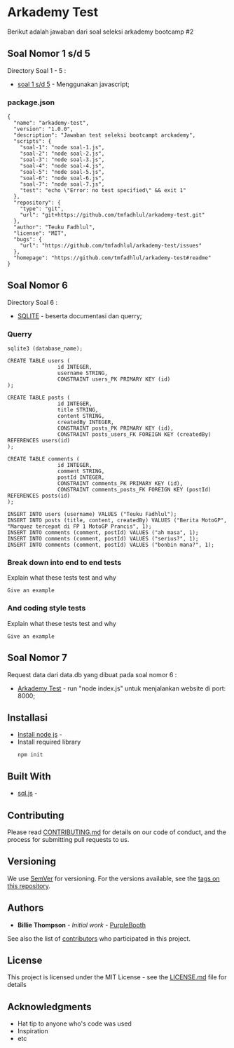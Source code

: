 # Arkademy Test

Berikut adalah jawaban dari soal seleksi arkademy bootcamp #2

## Soal Nomor 1 s/d 5

Directory Soal 1 - 5 :

* [soal 1 s/d 5](https://github.com/tmfadhlul/arkademy-test/tree/master/code/soal-1-5) - Menggunakan javascript;

### package.json

```
{
  "name": "arkademy-test",
  "version": "1.0.0",
  "description": "Jawaban test seleksi bootcampt arckademy",
  "scripts": {
    "soal-1": "node soal-1.js",
    "soal-2": "node soal-2.js",
    "soal-3": "node soal-3.js",
    "soal-4": "node soal-4.js",
    "soal-5": "node soal-5.js",
    "soal-6": "node soal-6.js",
    "soal-7": "node soal-7.js",
    "test": "echo \"Error: no test specified\" && exit 1"
  },
  "repository": {
    "type": "git",
    "url": "git+https://github.com/tmfadhlul/arkademy-test.git"
  },
  "author": "Teuku Fadhlul",
  "license": "MIT",
  "bugs": {
    "url": "https://github.com/tmfadhlul/arkademy-test/issues"
  },
  "homepage": "https://github.com/tmfadhlul/arkademy-test#readme"
}
```

## Soal Nomor 6
Directory Soal 6 :
* [SQLITE](https://github.com/tmfadhlul/arkademy-test/tree/master/code/soal-6) - beserta documentasi dan querry;

### Querry
```
sqlite3 (database_name);

CREATE TABLE users (
                id INTEGER,
                username STRING,
                CONSTRAINT users_PK PRIMARY KEY (id)
);

CREATE TABLE posts (
                id INTEGER,
                title STRING,
                content STRING,
                createdBy INTEGER,
                CONSTRAINT posts_PK PRIMARY KEY (id),
                CONSTRAINT posts_users_FK FOREIGN KEY (createdBy) REFERENCES users(id)
);

CREATE TABLE comments (
                id INTEGER,
                comment STRING,
                postId INTEGER,
                CONSTRAINT comments_PK PRIMARY KEY (id),
                CONSTRAINT comments_posts_FK FOREIGN KEY (postId) REFERENCES posts(id)
);

INSERT INTO users (username) VALUES ("Teuku Fadhlul");
INSERT INTO posts (title, content, createdBy) VALUES ("Berita MotoGP", "Marquez tercepat di FP 1 MotoGP Prancis", 1); 
INSERT INTO comments (comment, postId) VALUES ("ah masa", 1);
INSERT INTO comments (comment, postId) VALUES ("serius?", 1);
INSERT INTO comments (comment, postId) VALUES ("bonbin mana?", 1);
```

### Break down into end to end tests

Explain what these tests test and why

```
Give an example
```

### And coding style tests

Explain what these tests test and why

```
Give an example
```

## Soal Nomor 7

Request data dari data.db yang dibuat pada soal nomor 6 :
* [Arkademy Test](https://github.com/tmfadhlul/arkademy-test/tree/master/code/soal-7) - run "node index.js" untuk menjalankan website di port: 8000;

## Installasi
* [Install node js](https://nodejs.org/en/download/) -
* Install required library
    ```
    npm init
    ```
## Built With
* [sql.js](https://github.com/kripken/sql.js/tree/master/js) - 


## Contributing

Please read [CONTRIBUTING.md](https://gist.github.com/PurpleBooth/b24679402957c63ec426) for details on our code of conduct, and the process for submitting pull requests to us.

## Versioning

We use [SemVer](http://semver.org/) for versioning. For the versions available, see the [tags on this repository](https://github.com/your/project/tags). 

## Authors

* **Billie Thompson** - *Initial work* - [PurpleBooth](https://github.com/PurpleBooth)

See also the list of [contributors](https://github.com/your/project/contributors) who participated in this project.

## License

This project is licensed under the MIT License - see the [LICENSE.md](LICENSE.md) file for details

## Acknowledgments

* Hat tip to anyone who's code was used
* Inspiration
* etc

